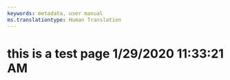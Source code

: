 ```yaml
---
keywords: metadata, user manual
ms.translationtype: Human Translation
---
```

# this is a test page 1/29/2020 11:33:21 AM